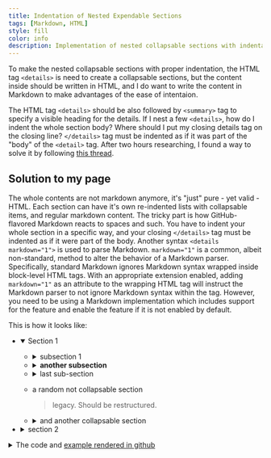 ```yaml
---
title: Indentation of Nested Expendable Sections
tags: [Markdown, HTML]
style: fill
color: info
description: Implementation of nested collapsable sections with indentation, which I try to make the nested lists in posts look great.
---
```

To make the nested collapsable sections with proper indentation, the HTML tag `<details>` is need to create a collapsable sections, but the content inside should be written in HTML, and I do want to write the content in Markdown to make advantages of the ease of intentaion.

The HTML tag `<details>` should be also followed by `<summary>` tag to specify a visible heading for the details. If I nest a few `<details>`, how do I indent the whole section body? Where should I put my closing details tag on the closing line? `</details>` tag must be indented as if it was part of the "body" of the `<detail>` tag. After two hours researching, I found a way to solve it by following [this thread](https://stackoverflow.com/questions/77822788/nested-indented-lists-with-collapsable-sections).

## Solution to my page
The whole contents are not markdown anymore, it's "just" pure - yet valid - HTML. Each section can have it's own re-indented lists with collapsable items, and regular markdown content. The tricky part is how GitHub-flavored Markdown reacts to spaces and such. You have to indent your whole section in a specific way, and your closing `</details>` tag must be indented as if it were part of the body. Another syntax `<details markdown="1">` is used to parse Markdown. `markdown="1"` is a common, albeit non-standard, method to alter the behavior of a Markdown parser. Specifically, standard Markdown ignores Markdown syntax wrapped inside block-level HTML tags. With an appropriate extension enabled, adding `markdown="1"` as an attribute to the wrapping HTML tag will instruct the Markdown parser to not ignore Markdown syntax within the tag. However, you need to be using a Markdown implementation which includes support for the feature and enable the feature if it is not enabled by default.

This is how it looks like:
- <details open markdown="1">
  <summary>Section 1</summary>

  - <details markdown="1">
    <summary>subsection 1</summary>

    - a list
    - with some stuff

    > and other things

    - [x] like
    - [ ] a task list 

    </details>

  - <details markdown="1">
    <summary><b>another subsection</b></summary>

    a. with another list

    b. and some other stuff

    d. [and](),

      [more](),

      [classic](),

      [md]
    
    e. _no need_ __of html__
    </details>

  - <details markdown="1">
    <summary>last sub-section</summary>

    blablabla

    ```rb
    def some_code
      puts "Rails is so cool"
    end
    ```
    </details>

  - a random not collapsable section
    > legacy. Should be restructured.

  - <details markdown="1">
    <summary>and another collapsable section</summary>

    ...
  </details>

- <details markdown="1">
  <summary>section 2</summary>
      
  some parent content

  and another list

  - <details markdown="1">
    <summary>section 2.1</summary>

      and some content
    </details>

  - <details markdown="1">
    <summary>section 2.2</summary>

      and some content
    </details>
  
  - section 2.3
    and some no collapsed content

  </details>

<details markdown="1">
  <summary>The code and <a href="https://gist.github.com/pierrejoubert73/902cc94d79424356a8d20be2b382e1ab?permalink_comment_id=4832563#gistcomment-4832563">example rendered in github</a></summary>

```markdown
- <details open markdown="1">
  <summary>Section 1</summary>

  - <details markdown="1">
    <summary>subsection 1</summary>

    - a list
    - with some stuff

    > and other things

    - [x] like
    - [ ] a task list 

    </details>

  - <details markdown="1">
    <summary><b>another subsection</b></summary>

    a. with another list

    b. and some other stuff

    d. [and](),

      [more](),

      [classic](),

      [md]
    
    e. _no need_ __of html__
    </details>

  - <details markdown="1">
    <summary>last sub-section</summary>

    blablabla

    ```rb
    def some_code
      puts "Rails is so cool"
    end
    ```
    </details>

  - a random not collapsable section
    > legacy. Should be restructured.

  - <details markdown="1">
    <summary>and another collapsable section</summary>

    ...
  </details>

- <details markdown="1">
  <summary>section 2</summary>
      
  some parent content

  and another list

  - <details markdown="1">
    <summary>section 2.1</summary>

      and some content
    </details>

  - <details markdown="1">
    <summary>section 2.2</summary>

      and some content
    </details>
  
  - section 2.3
    and some no collapsed content

  </details>
```

</details>
